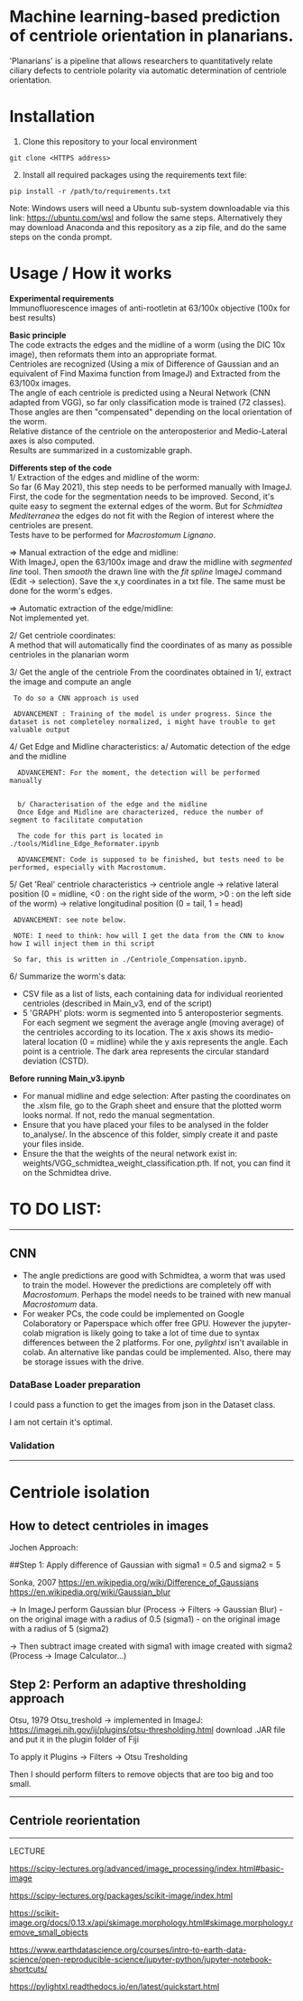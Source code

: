 # Machine learning-based prediction of centriole orientation in planarians.  
'Planarians' is a pipeline that allows researchers to quantitatively relate ciliary defects to centriole polarity via automatic determination of centriole orientation.

# Installation
1. Clone this repository to your local environment
```
git clone <HTTPS address>
```

2. Install all required packages using the requirements text file:
```
pip install -r /path/to/requirements.txt
``` 
Note: Windows users will need a Ubuntu sub-system downloadable via this link: https://ubuntu.com/wsl and follow the same steps. Alternatively they may download Anaconda and this repository as a zip file, and do the same steps on the conda prompt.

# Usage / How it works
**Experimental requirements**    
Immunofluorescence images of anti-rootletin at 63/100x objective (100x for best results)  

**Basic principle**  
The code extracts the edges and the midline of a worm (using the DIC 10x image), then reformats them into an appropriate format.   
Centrioles are recognized (Using a mix of Difference of Gaussian and an equivalent of Find Maxima function from ImageJ) and Extracted from the 63/100x images.  
The angle of each centriole is predicted using a Neural Network (CNN adapted from VGG), so far only classification mode is trained (72 classes).    
Those angles are then "compensated" depending on the local orientation of the worm.  
Relative distance of the centriole on the anteroposterior and Medio-Lateral axes is also computed.    
Results are summarized in a customizable graph.  

**Differents step of the code**  
  1/ Extraction of the edges and midline of the worm:  
 So far (6 May 2021), this step needs to be performed manually with ImageJ. First, the code for the segmentation needs to be improved. Second, it's quite easy to segment the external edges of the worm. But for _Schmidtea Mediterranea_ the edges do not fit with the Region of interest where the centrioles are present.  
 Tests have to be performed for _Macrostomum Lignano_.  
   
 => Manual extraction of the edge and midline:  
With ImageJ, open the 63/100x image and draw the midline with _segmented line_ tool. Then _smooth_ the drawn line with the _fit spline_ ImageJ command (Edit -> selection). Save the x,y coordinates in a txt file. The same must be done for the worm's edges.  
   
 => Automatic extraction of the edge/midline:  
 Not implemented yet.
   
  2/ Get centriole coordinates:  
       A method that will automatically find the coordinates of as many as possible centrioles in the planarian worm 

  3/ Get the angle of the centriole
     From the coordinates obtained in 1/, extract the image and compute an angle  
     
     To do so a CNN approach is used
     
     ADVANCEMENT : Training of the model is under progress. Since the dataset is not completeley normalized, i might have trouble to get valuable output


  4/ Get Edge and Midline characteristics:
      a/ Automatic detection of the edge and the midline
      
      ADVANCEMENT: For the moment, the detection will be performed manually
      
      
      b/ Characterisation of the edge and the midline
      Once Edge and Midline are characterized, reduce the number of segment to facilitate computation
      
      The code for this part is located in ./tools/Midline_Edge_Reformater.ipynb
      
      ADVANCEMENT: Code is supposed to be finished, but tests need to be performed, especially with Macrostomum.
      
  5/ Get 'Real' centriole characteristics
     -> centriole angle 
     -> relative lateral position (0 = midline, <0 : on the right side of the worm, >0 : on the left side of the worm)
     -> relative longitudinal position (0 = tail, 1 = head)
     
     
     ADVANCEMENT: see note below.
     
     NOTE: I need to think: how will I get the data from the CNN to know how I will inject them in thi script
     
     So far, this is written in ./Centriole_Compensation.ipynb. 
     
     
     
  6/ Summarize the worm's data: 
  - CSV file as a list of lists, each containing data for individual reoriented centrioles (described in Main_v3, end of the script)
  - 5 'GRAPH' plots: worm is segmented into 5 anteroposterior segments. For each segment we segment the average angle (moving average) of the centrioles according to its location. The x axis shows its medio-lateral location (0 = midline) while the y axis represents the angle. Each point is a centriole. The dark area represents the circular standard deviation (CSTD).

**Before running Main_v3.ipynb**
- For manual midline and edge selection: After pasting the coordinates on the .xlsm file, go to the Graph sheet and ensure that the plotted worm looks normal. If not, redo the manual segmentation.
- Ensure that you have placed your files to be analysed in the folder to_analyse/. In the abscence of this folder, simply create it and paste your files inside.
- Ensure the that the weights of the neural network exist in: weights/VGG_schmidtea_weight_classification.pth. If not, you can find it on the Schmidtea drive.

# TO DO LIST:  


-----------------------------------------------------------------

## CNN

- The angle predictions are good with Schmidtea, a worm that was used to train the model. However the predictions are completely off with _Macrostomum_. Perhaps the model needs to be trained with new manual _Macrostomum_ data.
- For weaker PCs, the code could be implemented on Google Colaboratory or Paperspace which offer free GPU. However the jupyter-colab migration is likely going to take a lot of time due to syntax differences between the 2 platforms. For one, _pylightxl_ isn't available in colab. An alternative like pandas could be implemented. Also, there may be storage issues with the drive.

### DataBase Loader preparation 

I could pass a function to get the images from json in the Dataset class.

I am not certain it's optimal.
  
  
  
### Validation  
  
  
  
--------------------------------------------------------------------
  
  
# Centriole isolation 


## How to detect centrioles in images

Jochen Approach: 

##Step 1: Apply difference of Gaussian with sigma1 = 0.5 and sigma2 = 5

Sonka, 2007
https://en.wikipedia.org/wiki/Difference_of_Gaussians
https://en.wikipedia.org/wiki/Gaussian_blur

-> In ImageJ perform Gaussian blur (Process -> Filters -> Gaussian Blur) 
     - on the original image with a radius of 0.5 (sigma1)
     - on the original image with a radius of 5 (sigma2)

-> Then subtract image created with sigma1 with image created with sigma2 (Process -> Image Calculator...)



## Step 2: Perform an adaptive thresholding approach

Otsu, 1979
Otsu_treshold -> implemented in ImageJ: 
https://imagej.nih.gov/ij/plugins/otsu-thresholding.html
download .JAR file and put it in the plugin folder of Fiji

To apply it
Plugins -> Filters -> Otsu Tresholding

Then I should perform filters to remove objects that are too big and too small.

  
  
  
---------------------------------------------------------------------
  
## Centriole reorientation  
   
   
   
--------------------

LECTURE 

https://scipy-lectures.org/advanced/image_processing/index.html#basic-image

https://scipy-lectures.org/packages/scikit-image/index.html

https://scikit-image.org/docs/0.13.x/api/skimage.morphology.html#skimage.morphology.remove_small_objects
   
   

   
https://www.earthdatascience.org/courses/intro-to-earth-data-science/open-reproducible-science/jupyter-python/jupyter-notebook-shortcuts/

https://pylightxl.readthedocs.io/en/latest/quickstart.html
